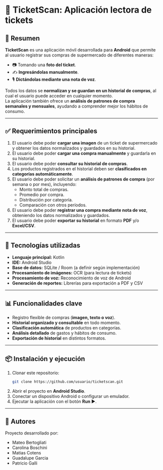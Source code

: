 # 📲 TicketScan: Aplicación lectora de tickets

## 📌 Resumen
**TicketScan** es una aplicación móvil desarrollada para **Android** que permite al usuario registrar sus compras de supermercado de diferentes maneras:
- 📷 Tomando una **foto del ticket**.
- ✍️ **Ingresándolas manualmente**.
- 🎙️ **Dictándolas mediante una nota de voz**.

Todos los datos se **normalizan y se guardan en un historial de compras**, al cual el usuario puede acceder en cualquier momento.  
La aplicación también ofrece un **análisis de patrones de compra semanales y mensuales**, ayudando a comprender mejor los hábitos de consumo.

---

## ✅ Requerimientos principales

1. El usuario debe poder **cargar una imagen** de un ticket de supermercado y obtener los datos normalizados y guardados en su historial.
2. El usuario debe poder **cargar una compra manualmente** y guardarla en su historial.
3. El usuario debe poder **consultar su historial de compras**.
4. Los productos registrados en el historial deben ser **clasificados en categorías automáticamente**.
5. El usuario debe poder solicitar un **análisis de patrones de compra** (por semana o por mes), incluyendo:
    - Monto total de compras.
    - Promedio por compra.
    - Distribución por categoría.
    - Comparación con otros períodos.
6. El usuario debe poder **registrar una compra mediante nota de voz**, obteniendo los datos normalizados y guardados.
7. El usuario debe poder **exportar su historial** en formato **PDF** y/o **Excel/CSV**.

---

## 🚀 Tecnologías utilizadas
- **Lenguaje principal:** Kotlin
- **IDE:** Android Studio
- **Base de datos:** SQLite / Room (a definir según implementación)
- **Procesamiento de imágenes:** OCR (para lectura de tickets)
- **Procesamiento de voz:** Reconocimiento de voz de Android
- **Generación de reportes:** Librerías para exportación a PDF y CSV

---

## 📊 Funcionalidades clave
- Registro flexible de compras (**imagen, texto o voz**).
- **Historial organizado y consultable** en todo momento.
- **Clasificación automática** de productos en categorías.
- **Análisis detallado** de gastos y hábitos de consumo.
- **Exportación de historial** en distintos formatos.

---

## 📦 Instalación y ejecución
1. Clonar este repositorio:
   ```bash
   git clone https://github.com/usuario/ticketscan.git
   ```  
2. Abrir el proyecto en **Android Studio**.
3. Conectar un dispositivo Android o configurar un emulador.
4. Ejecutar la aplicación con el botón **Run ▶️**.

---

## 👥 Autores
Proyecto desarrollado por:
- Mateo Bertogliati
- Carolina Boschini
- Matias Cotens
- Guadalupe Garcia
- Patricio Galli